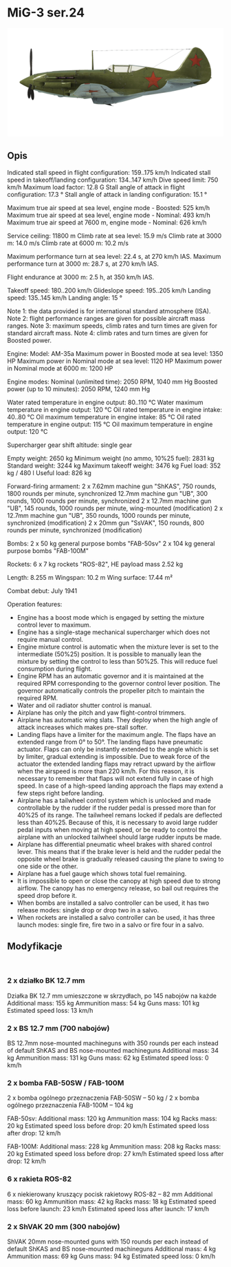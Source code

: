﻿# MiG-3 ser.24

![mig3s24](../images/mig3s24.png)

## Opis

Indicated stall speed in flight configuration: 159..175 km/h
Indicated stall speed in takeoff/landing configuration: 134..147 km/h
Dive speed limit: 750 km/h
Maximum load factor: 12.8 G
Stall angle of attack in flight configuration: 17.3 °
Stall angle of attack in landing configuration: 15.1 °

Maximum true air speed at sea level, engine mode - Boosted: 525 km/h
Maximum true air speed at sea level, engine mode - Nominal: 493 km/h
Maximum true air speed at 7600 m, engine mode - Nominal: 626 km/h

Service ceiling: 11800 m
Climb rate at sea level: 15.9 m/s
Climb rate at 3000 m: 14.0 m/s
Climb rate at 6000 m: 10.2 m/s

Maximum performance turn at sea level: 22.4 s, at 270 km/h IAS.
Maximum performance turn at 3000 m: 28.7 s, at 270 km/h IAS.

Flight endurance at 3000 m: 2.5 h, at 350 km/h IAS.

Takeoff speed: 180..200 km/h
Glideslope speed: 195..205 km/h
Landing speed: 135..145 km/h
Landing angle: 15 °

Note 1: the data provided is for international standard atmosphere (ISA).
Note 2: flight performance ranges are given for possible aircraft mass ranges.
Note 3: maximum speeds, climb rates and turn times are given for standard aircraft mass.
Note 4: climb rates and turn times are given for Boosted power.

Engine:
Model: AM-35a
Maximum power in Boosted mode at sea level: 1350 HP
Maximum power in Nominal mode at sea level: 1120 HP
Maximum power in Nominal mode at 6000 m: 1200 HP

Engine modes:
Nominal (unlimited time): 2050 RPM, 1040 mm Hg
Boosted power (up to 10 minutes): 2050 RPM, 1240 mm Hg

Water rated temperature in engine output: 80..110 °C
Water maximum temperature in engine output: 120 °C
Oil rated temperature in engine intake: 40..80 °C
Oil maximum temperature in engine intake: 85 °C
Oil rated temperature in engine output: 115 °C
Oil maximum temperature in engine output: 120 °C

Supercharger gear shift altitude: single gear

Empty weight: 2650 kg
Minimum weight (no ammo, 10%25 fuel): 2831 kg
Standard weight: 3244 kg
Maximum takeoff weight: 3476 kg
Fuel load: 352 kg / 480 l
Useful load: 826 kg

Forward-firing armament:
2 x 7.62mm machine gun "ShKAS", 750 rounds, 1800 rounds per minute, synchronized
12.7mm machine gun "UB", 300 rounds, 1000 rounds per minute, synchronized
2 x 12.7mm machine gun "UB", 145 rounds, 1000 rounds per minute, wing-mounted (modification)
2 x 12.7mm machine gun "UB", 350 rounds, 1000 rounds per minute, synchronized (modification)
2 x 20mm gun "SsVAK", 150 rounds, 800 rounds per minute, synchronized (modification)

Bombs:
2 x 50 kg general purpose bombs "FAB-50sv"
2 x 104 kg general purpose bombs "FAB-100M"

Rockets:
6 x 7 kg rockets "ROS-82", HE payload mass 2.52 kg

Length: 8.255 m
Wingspan: 10.2 m
Wing surface: 17.44 m²

Combat debut: July 1941

Operation features:
- Engine has a boost mode which is engaged by setting the mixture control lever to maximum.
- Engine has a single-stage mechanical supercharger which does not require manual control.
- Engine mixture control is automatic when the mixture lever is set to the intermediate (50%25) position. It is possible to manually lean the mixture by setting the control to less than 50%25. This will reduce fuel consumption during flight.
- Engine RPM has an automatic governor and it is maintained at the required RPM corresponding to the governor control lever position. The governor automatically controls the propeller pitch to maintain the required RPM.
- Water and oil radiator shutter control is manual.
- Airplane has only the pitch and yaw flight-control trimmers.
- Airplane has automatic wing slats. They deploy when the high angle of attack increases which makes pre-stall softer.
- Landing flaps have a limiter for the maximum angle. The flaps have an extended range from 0° to 50°. The landing flaps have pneumatic actuator. Flaps can only be instantly extended to the angle which is set by limiter, gradual extending is impossible. Due to weak force of the actuator the extended landing flaps may retract upward by the airflow when the airspeed is more than 220 km/h. For this reason, it is necessary to remember that flaps will not extend fully in case of high speed. In case of a high-speed landing approach the flaps may extend a few steps right before landing.
- Airplane has a tailwheel control system which is unlocked and made controllable by the rudder if the rudder pedal is pressed more than for 40%25 of its range. The tailwheel remans locked if pedals are deflected less than 40%25. Because of this, it is necessary to avoid large rudder pedal inputs when moving at high speed, or be ready to control the airplane with an unlocked tailwheel should large rudder inputs be made.
- Airplane has differential pneumatic wheel brakes with shared control lever. This means that if the brake lever is held and the rudder pedal the opposite wheel brake is gradually released causing the plane to swing to one side or the other.
- Airplane has a fuel gauge which shows total fuel remaining.
- It is impossible to open or close the canopy at high speed due to strong airflow. The canopy has no emergency release, so bail out requires the speed drop before it.
- When bombs are installed a salvo controller can be used, it has two release modes: single drop or drop two in a salvo.
- When rockets are installed a salvo controller can be used, it has three launch modes: single fire, fire two in a salvo or fire four in a salvo.

## Modyfikacje
﻿


### 2 x działko BK 12.7 mm

Działka BK 12.7 mm umieszczone w skrzydłach, po 145 nabojów na każde
Additional mass: 155 kg
Ammunition mass: 54 kg
Guns mass: 101 kg
Estimated speed loss: 13 km/h﻿


### 2 x BS 12.7 mm (700 nabojów)

BS 12.7mm nose-mounted machineguns with 350 rounds per each instead of default ShKAS and BS nose-mounted machineguns
Additional mass: 34 kg
Ammunition mass: 131 kg
Guns mass: 62 kg
Estimated speed loss: 0 km/h﻿


### 2 x bomba FAB-50SW / FAB-100M

2 x bomba ogólnego przeznaczenia FAB-50SW – 50 kg / 2 x bomba ogólnego przeznaczenia FAB-100M – 104 kg

FAB-50sv:
Additional mass: 120 kg
Ammunition mass: 104 kg
Racks mass: 20 kg
Estimated speed loss before drop: 20 km/h
Estimated speed loss after drop: 12 km/h

FAB-100M:
Additional mass: 228 kg
Ammunition mass: 208 kg
Racks mass: 20 kg
Estimated speed loss before drop: 27 km/h
Estimated speed loss after drop: 12 km/h﻿


### 6 x rakieta ROS-82

6 x niekierowany kruszący pocisk rakietowy ROS-82 – 82 mm
Additional mass: 60 kg
Ammunition mass: 42 kg
Racks mass: 18 kg
Estimated speed loss before launch: 23 km/h
Estimated speed loss after launch: 17 km/h﻿


### 2 x ShVAK 20 mm (300 nabojów)

ShVAK 20mm nose-mounted guns with 150 rounds per each instead of default ShKAS and BS nose-mounted machineguns
Additional mass: 4 kg
Ammunition mass: 69 kg
Guns mass: 94 kg
Estimated speed loss: 0 km/h